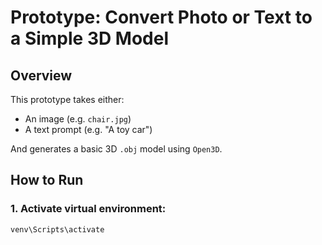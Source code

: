 # Prototype: Convert Photo or Text to a Simple 3D Model

## Overview
This prototype takes either:
- An image (e.g. `chair.jpg`)
- A text prompt (e.g. "A toy car")

And generates a basic 3D `.obj` model using `Open3D`.

## How to Run

### 1. Activate virtual environment:
```bash
venv\Scripts\activate
